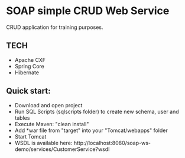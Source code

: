 # SOAP simple CRUD Web Service
CRUD application for training purposes.

## TECH
* Apache CXF
* Spring Core
* Hibernate

## Quick start:
* Download and open project
* Run SQL Scripts (sqlscripts folder) to create new schema, user and tables
* Execute Maven: "clean install"
* Add *war file from "target" into your "Tomcat/webapps" folder
* Start Tomcat
* WSDL is available here: http://localhost:8080/soap-ws-demo/services/CustomerService?wsdl
